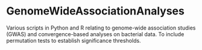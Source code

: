 # GenomeWideAssociationAnalyses
Various scripts in Python and R relating to genome-wide association studies (GWAS) and convergence-based analyses on bacterial data. 
To include permutation tests to establish significance thresholds.
